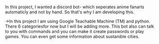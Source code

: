 In this project, I wanted a discord bot- which seperates anime fanarts automaticly and not by hand. So that's why I am developing this.

->In this project I am using Google Teachable Machine (TM) and python. There 6 categoriesfor now but I will be adding more. This bot also can talk to you with commands and you can make it create passwords or play games. You can even get some information about sustanible cities.
